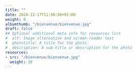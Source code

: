 ```yaml
---
title: ""
date: 2024-12-17T11:50:50+01:00
weight: 0
albumthumb: "/bienvenue/bienvenue.jpg"
draft: false
## Optional additional meta info for resources list
#  alt: Image alternative and screen-reader text
#  phototitle: A title for the photo
#  description: A sub-title or description for the photo
resources:
- src: "/bienvenue/bienvenue.jpg"
  weight: 10
---
```

